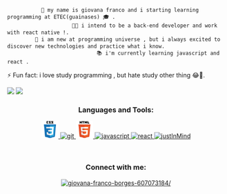                    
               👀 my name is giovana franco and i starting learning programming at ETEC(guainases) 🎓 .
                         🎉✨ i intend to be a back-end developer and work with react native !.
             🤔 i am new at programming universe , but i always excited to discover new technologies and practice what i know. 
                                 📚 i'm currently learning javascript and react .
             
⚡ Fun fact: i love study programming , but hate study other thing 😂🤣.




<div>
<img height="200cm"  src="https://github-readme-stats.vercel.app/api?username=GiovanaBorges&show_icons=true&theme=radical" />
<img height="200cm" src="https://github-readme-stats.vercel.app/api/top-langs/?username=GiovanaBorges&layout=compact" />
</div>



<h3 align="center">Languages and Tools:</h3>
<p align="center"> <a href="https://www.w3schools.com/css/" target="_blank"> <img src="https://raw.githubusercontent.com/devicons/devicon/master/icons/css3/css3-original-wordmark.svg" alt="css3" width="40" height="40"/> </a>
 <a href="https://git-scm.com/" target="_blank"> <img src="https://www.vectorlogo.zone/logos/git-scm/git-scm-icon.svg" alt="git" width="40" height="40"/> </a><a href="https://www.w3.org/html/" target="_blank"> <img src="https://raw.githubusercontent.com/devicons/devicon/master/icons/html5/html5-original-wordmark.svg" alt="html5" width="40" height="40"/> </a><a href="https://developer.mozilla.org/en-US/docs/Web/JavaScript" target="_blank"> <img src="https://upload.vectorlogo.zone/logos/javascript/images/239ec8a4-163e-4792-83b6-3f6d96911757.svg" alt="javascript" width="40" height="40" /></a><a href="https://reactjs.org/" target="_blank"> <img src="https://www.vectorlogo.zone/logos/reactjs/reactjs-icon.svg" alt="react" width="40"/> </a> <a href="https://www.justinmind.com" target="_blank"> <img src="https://www.vectorlogo.zone/logos/justinmind/justinmind-icon.svg" alt="justInMind" width="40" height="40"/><a/></p>



  <br>
<h3  align="center">Connect with me:</h3>
<p align="center">
<a href="https://www.linkedin.com/in/giovana-franco-borges-607073184/" target="blank"><img align="center" src="https://cdn.jsdelivr.net/npm/simple-icons@3.0.1/icons/linkedin.svg" alt="giovana-franco-borges-607073184/" height="50" width="50" color="white" /></a>
</p>
<br>
